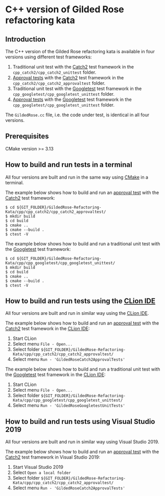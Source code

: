 # C++ version of Gilded Rose refactoring kata

## Introduction
The C++ version of the Gilded Rose refactoring kata is available in four versions using different test frameworks:

1. Traditional unit test with the [Catch2](https://github.com/catchorg/Catch2) test framework in the `cpp_catch2/cpp_catch2_unittest` folder.
2. [Approval tests](https://github.com/approvals/ApprovalTests.cpp) with the [Catch2](https://github.com/catchorg/Catch2) test framework in the `cpp_catch2/cpp_catch2_approvaltest` folder.
3. Traditional unit test with the [Googletest](https://github.com/google/googletest) test framework in the `cpp_googletest/cpp_googletest_unittest` folder.
4. [Approval tests](https://github.com/approvals/ApprovalTests.cpp) with the [Googletest](https://github.com/google/googletest) test framework in the `cpp_googletest/cpp_googletest_unittest` folder.

The `GildedRose.cc` file, i.e. the code under test, is identical in all four versions.

## Prerequisites

CMake version >= 3.13

## How to build and run tests in a terminal
All four versions are built and run in the same way using [CMake](https://cmake.org/) in a terminal.

The example below shows how to build and run an [approval test](https://github.com/approvals/ApprovalTests.cpp) with the [Catch2](https://github.com/catchorg/Catch2) test framework:

    $ cd ${GIT_FOLDER}/GildedRose-Refactoring-Kata/cpp/cpp_catch2/cpp_catch2_approvaltest/
    $ mkdir build
    $ cd build
    $ cmake ..
    $ cmake --build .
    $ ctest -V

The example below shows how to build and run a traditional unit test with the [Googletest](https://github.com/google/googletest) test framework:

    $ cd ${GIT_FOLDER}/GildedRose-Refactoring-Kata/cpp/cpp_googletest/cpp_googletest_unittest/
    $ mkdir build
    $ cd build
    $ cmake ..
    $ cmake --build .
    $ ctest -V

## How to build and run tests using the [CLion IDE](https://www.jetbrains.com/clion/)
All four versions are built and run in similar way using the [CLion IDE](https://www.jetbrains.com/clion/).

The example below shows how to build and run an [approval test](https://github.com/approvals/ApprovalTests.cpp) with the [Catch2](https://github.com/catchorg/Catch2) test framework in the [CLion IDE](https://www.jetbrains.com/clion/):

1. Start CLion
2. Select menu `File - Open...`
3. Select folder `${GIT_FOLDER}/GildedRose-Refactoring-Kata/cpp/cpp_catch2/cpp_catch2_approvaltest/`
4. Select menu `Run - 'GildedRoseCatch2ApprovalTests'`

The example below shows how to build and run a traditional unit test with the [Googletest](https://github.com/google/googletest) test framework in the [CLion IDE](https://www.jetbrains.com/clion/):

1. Start CLion
2. Select menu `File - Open...`
3. Select folder `${GIT_FOLDER}/GildedRose-Refactoring-Kata/cpp/cpp_googletest/cpp_googletest_unittest/`
4. Select menu `Run - 'GildedRoseGoogletestUnitTests'`

## How to build and run tests using Visual Studio 2019 
All four versions are built and run in similar way using Visual Studio 2019. 

The example below shows how to build and run an [approval test](https://github.com/approvals/ApprovalTests.cpp) with the [Catch2](https://github.com/catchorg/Catch2) test framework in Visual Studio 2019:

1. Start Visual Studio 2019
2. Select `Open a local folder`
3. Select folder `${GIT_FOLDER}/GildedRose-Refactoring-Kata/cpp/cpp_catch2/cpp_catch2_approvaltest/`
4. Select menu `Run - 'GildedRoseCatch2ApprovalTests'`

